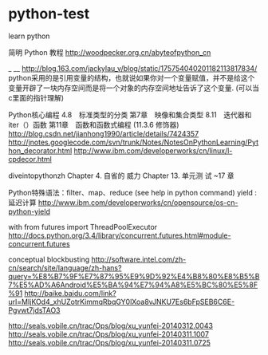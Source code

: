 python-test
===========

learn python

简明 Python 教程 http://woodpecker.org.cn/abyteofpython_cn

_ __ http://blog.163.com/jackylau_v/blog/static/175754040201182113817834/
python采用的是引用变量的结构，也就说如果你对一个变量赋值，并不是给这个变量开辟了一块内存空间而是将一个对象的内存空间地址告诉了这个变量. (可以当c里面的指针理解)

Python核心编程
  4.8　标准类型的分类
  第7章　映像和集合类型
  8.11　迭代器和iter（）函数
  第11章　函数和函数式编程 (11.3.6 修饰器)
    http://blog.csdn.net/jianhong1990/article/details/7424357
    http://jnotes.googlecode.com/svn/trunk/Notes/NotesOnPythonLearning/Python_decorator.html
    http://www.ibm.com/developerworks/cn/linux/l-cpdecor.html

diveintopythonzh
  Chapter 4. 自省的 威力
  Chapter 13. 单元测 试 ~17 章


Python特殊语法：filter、map、reduce (see help in python command)
yield : 延迟计算
 http://www.ibm.com/developerworks/cn/opensource/os-cn-python-yield

with
from futures import ThreadPoolExecutor
http://docs.python.org/3.4/library/concurrent.futures.html#module-concurrent.futures

conceptual blockbusting
http://software.intel.com/zh-cn/search/site/language/zh-hans?query=%E8%B7%9F%E7%87%95%E9%9D%92%E4%B8%80%E8%B5%B7%E5%AD%A6Android%E5%BA%94%E7%94%A8%E5%BC%80%E5%8F%91
http://baike.baidu.com/link?url=MIjKOd4_xhUZotrKimmqRbqGY0lXoa8vJNKU7Es6bFpSEB6C6E-Pgvwt7jdsTAO3

http://seals.vobile.cn/trac/Ops/blog/xu_yunfei-20140312.0043
http://seals.vobile.cn/trac/Ops/blog/xu_yunfei-20140311.1007
http://seals.vobile.cn/trac/Ops/blog/xu_yunfei-20140311.0725
